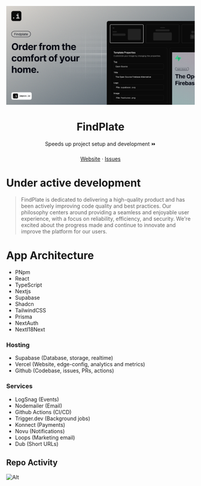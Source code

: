 ![hero](/public/opengraph/web.png)

<p align="center">
	<h1 align="center"><b>FindPlate</b></h1>
<p align="center">
    Speeds up project setup and development ⏩
    <br />
    <br />
 <!--    <a href="https://go.findmalek.com/anPiuRx">Discord</a>
    · -->
    <a href="https://plate.findmalek.com">Website</a>
    ·
    <a href="https://github.com/findmalek/findplate/issues">Issues</a>
  </p>
</p>

# Under active development

> FindPlate is dedicated to delivering a high-quality product and has been actively improving code quality and best practices. Our philosophy centers around providing a seamless and enjoyable user experience, with a focus on reliability, efficiency, and security. We're excited about the progress made and continue to innovate and improve the platform for our users.

# App Architecture

- PNpm
- React
- TypeScript
- Nextjs
- Supabase
- Shadcn
- TailwindCSS
- Prisma
- NextAuth
- NextI18Next

### Hosting

- Supabase (Database, storage, realtime)
- Vercel (Website, edge-config, analytics and metrics)
- Github (Codebase, issues, PRs, actions)

### Services

- LogSnag (Events)
- Nodemailer (Email)
- Github Actions (CI/CD)
- Trigger.dev (Background jobs)
- Konnect (Payments)
- Novu (Notifications)
- Loops (Marketing email)
- Dub (Short URLs)

## Repo Activity

![Alt](https://repobeats.axiom.co/api/embed/2991986135d6e47299c2718c3ba0eaf4f7f4c677.svg "Repobeats analytics image")
